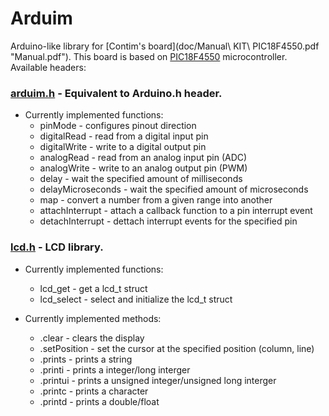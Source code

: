 # Arduim
Arduino-like library for [Contim's board](doc/Manual\ KIT\ PIC18F4550.pdf "Manual.pdf"). This board is based on [PIC18F4550](https://ww1.microchip.com/downloads/en/devicedoc/39632e.pdf "Datasheet") microcontroller. Available headers:
### [arduim.h](include/arduim.h#L1 "header file") - Equivalent to Arduino.h header.
- Currently implemented functions:
  - pinMode - configures pinout direction
  - digitalRead - read from a digital input pin
  - digitalWrite - write to a digital output pin
  - analogRead - read from an analog input pin (ADC)
  - analogWrite - write to an analog output pin (PWM)
  - delay - wait the specified amount of milliseconds
  - delayMicroseconds - wait the specified amount of microseconds
  - map - convert a number from a given range into another
  - attachInterrupt - attach a callback function to a pin interrupt event
  - detachInterrupt - dettach interrupt events for the specified pin
  
### [lcd.h](include/lcd.h#L1 "header file") - LCD library.
- Currently implemented functions:
  - lcd_get - get a lcd_t struct
  - lcd_select - select and initialize the lcd_t struct
  
- Currently implemented methods:
  - .clear - clears the display
  - .setPosition - set the cursor at the specified position (column, line)
  - .prints  - prints a string
  - .printi  - prints a integer/long interger
  - .printui - prints a unsigned integer/unsigned long interger
  - .printc  - prints a character
  - .printd  - prints a double/float

